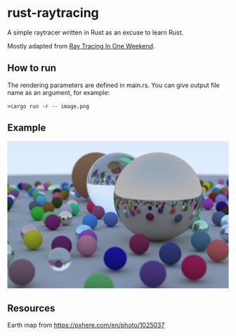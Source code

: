 # rust-raytracing

A simple raytracer written in Rust as an excuse to learn Rust.

Mostly adapted from [Ray Tracing In One Weekend](https://raytracing.github.io/books/RayTracingInOneWeekend.html).

## How to run

The rendering parameters are defined in main.rs. You can give output file name as an argument, for example:

```
>cargo run -r -- image.png
```

## Example

![example render](image.png)

## Resources

Earth map from https://pxhere.com/en/photo/1025037